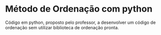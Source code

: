 # Método de Ordenação com python
 Código em python, proposto pelo professor, a desenvolver um código de ordenação sem utilizar biblioteca de ordenação pronta.
